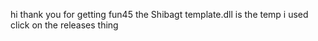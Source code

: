 hi thank you for getting fun45 the Shibagt template.dll is the temp i used click on the releases thing
